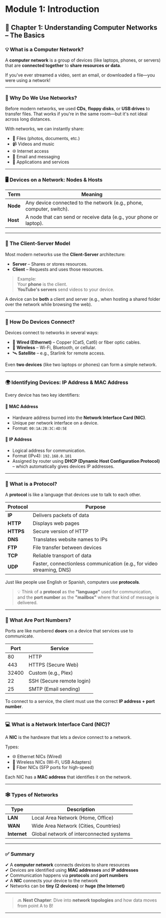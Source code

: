 # Module 1: Introduction
## 📡 Chapter 1: Understanding Computer Networks – The Basics

### 💡 What is a Computer Network?

A **computer network** is a group of devices (like laptops, phones, or servers) that are **connected together** to **share resources or data**.

If you've ever streamed a video, sent an email, or downloaded a file—you were using a network!

---

### 🤔 Why Do We Use Networks?

Before modern networks, we used **CDs**, **floppy disks**, or **USB drives** to transfer files. That works if you're in the same room—but it's not ideal across long distances.

With networks, we can instantly share:

- 📁 Files (photos, documents, etc.)
- 📹 Videos and music
- 🌐 Internet access
- 📧 Email and messaging
- 🧠 Applications and services

---

### 🖥️ Devices on a Network: Nodes & Hosts

| Term  | Meaning                                                                 |
|-------|-------------------------------------------------------------------------|
| **Node** | Any device connected to the network (e.g., phone, computer, switch).    |
| **Host** | A node that can send or receive data (e.g., your phone or laptop).      |

---

### 🔄 The Client-Server Model

Most modern networks use the **Client-Server** architecture:

- **Server** – Shares or stores resources.
- **Client** – Requests and uses those resources.

> Example:  
> Your **phone** is the client.  
> **YouTube's servers** send videos to your device.

A device can be **both** a client and server (e.g., when hosting a shared folder over the network while browsing the web).

---

### 🔌 How Do Devices Connect?

Devices connect to networks in several ways:

- 🧵 **Wired (Ethernet)** – Copper (Cat5, Cat6) or fiber optic cables.
- 📶 **Wireless** – Wi-Fi, Bluetooth, or cellular.
- 🛰️ **Satellite** – e.g., Starlink for remote access.

Even **two devices** (like two laptops or phones) can form a simple network.

---

### 🌍 Identifying Devices: IP Address & MAC Address

Every device has two key identifiers:

#### 🔹 MAC Address
- Hardware address burned into the **Network Interface Card (NIC)**.
- Unique per network interface on a device.
- Format: `00:1A:2B:3C:4D:5E`

#### 🔹 IP Address
- Logical address for communication.
- Format (IPv4): `192.168.0.101`
- Assigned by router using **DHCP (Dynamic Host Configuration Protocol)** – which automatically gives devices IP addresses.

---

### 📡 What is a Protocol?

A **protocol** is like a language that devices use to talk to each other.

| Protocol | Purpose                              |
|----------|---------------------------------------|
| **IP**   | Delivers packets of data              |
| **HTTP** | Displays web pages                    |
| **HTTPS**| Secure version of HTTP                |
| **DNS**  | Translates website names to IPs       |
| **FTP**  | File transfer between devices         |
| **TCP**  | Reliable transport of data       |
| **UDP**  | Faster, connectionless communication (e.g., for video streaming, DNS)|

Just like people use English or Spanish, computers use **protocols**.

> 💡 Think of a **protocol** as the **"language"** used for communication, and the **port number** as the **"mailbox"** where that kind of message is delivered.

---

### 🔢 What Are Port Numbers?

Ports are like numbered **doors** on a device that services use to communicate.

| Port | Service            |
|------|--------------------|
| 80   | HTTP               |
| 443  | HTTPS (Secure Web) |
| 32400| Custom (e.g., Plex)|
| 22  | SSH (Secure remote login) |
| 25| SMTP (Email sending)|

To connect to a service, the client must use the correct **IP address + port number**.

---

### 💻 What is a Network Interface Card (NIC)?

A **NIC** is the hardware that lets a device connect to a network.

Types:
- 🌐 Ethernet NICs (Wired)
- 📶 Wireless NICs (Wi-Fi, USB Adapters)
- 🔌 Fiber NICs (SFP ports for high-speed)

Each NIC has a **MAC address** that identifies it on the network.

---

### 🕸️ Types of Networks

| Type | Description                              |
|------|------------------------------------------|
| **LAN**  | Local Area Network (Home, Office)         |
| **WAN**  | Wide Area Network (Cities, Countries)     |
| **Internet** | Global network of interconnected systems |

---

### ✅ Summary

✔ A **computer network** connects devices to share resources  
✔ Devices are identified using **MAC addresses** and **IP addresses**  
✔ Communication happens via **protocols** and **port numbers**  
✔ A **NIC** connects your device to the network  
✔ Networks can be **tiny (2 devices)** or **huge (the Internet)**

---

> 🔜 **Next Chapter**: Dive into **network topologies** and how data moves from point A to B!

---

